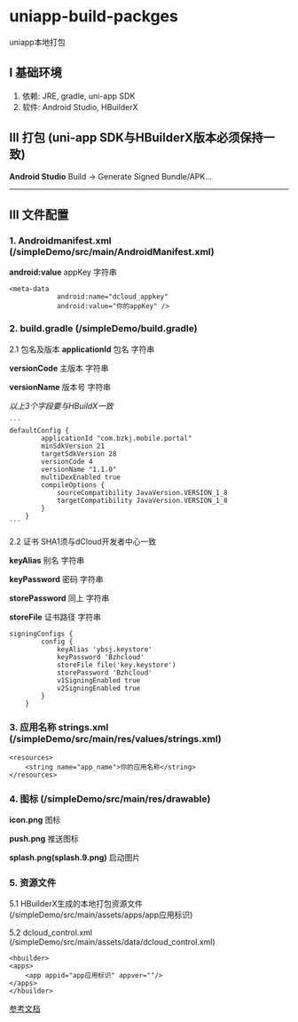 # uniapp-build-packges

uniapp本地打包

##  I 基础环境
1. 依赖: JRE, gradle, uni-app SDK
2. 软件: Android Studio, HBuilderX


## III 打包 (uni-app SDK与HBuilderX版本必须保持一致)
**Android Studio** Build -> Generate Signed Bundle/APK...

****

## III 文件配置

### 1. Androidmanifest.xml (/simpleDemo/src/main/AndroidManifest.xml)

**android:value** appKey 字符串

```
<meta-data
            android:name="dcloud_appkey"
            android:value="你的appKey" />
```

### 2. build.gradle (/simpleDemo/build.gradle)

   2.1 包名及版本
   **applicationId** 包名 字符串

   **versionCode** 主版本 字符串

   **versionName** 版本号 字符串

   *以上3个字段要与HBuildX一致*

    ```
    defaultConfig {
            applicationId "com.bzkj.mobile.portal"
            minSdkVersion 21
            targetSdkVersion 28
            versionCode 4
            versionName "1.1.0"
            multiDexEnabled true
            compileOptions {
                sourceCompatibility JavaVersion.VERSION_1_8
                targetCompatibility JavaVersion.VERSION_1_8
            }
        }
    ```

   2.2 证书 SHA1须与dCloud开发者中心一致

   **keyAlias** 别名 字符串

   **keyPassword** 密码 字符串

   **storePassword** 同上 字符串

   **storeFile** 证书路径 字符串

   ```
   signingConfigs {
           config {
               keyAlias 'ybsj.keystore'
               keyPassword 'Bzhcloud'
               storeFile file('key.keystore')
               storePassword 'Bzhcloud'
               v1SigningEnabled true
               v2SigningEnabled true
           }
       }
   ```

### 3. 应用名称 strings.xml (/simpleDemo/src/main/res/values/strings.xml)

```
<resources>
    <string name="app_name">你的应用名称</string>
</resources>
```

### 4. 图标 (/simpleDemo/src/main/res/drawable)
**icon.png** 图标

**push.png** 推送图标

**splash.png(splash.9.png)** 启动图片

### 5. 资源文件

   5.1  HBuilderX生成的本地打包资源文件 (/simpleDemo/src/main/assets/apps/app应用标识)

   5.2 dcloud_control.xml (/simpleDemo/src/main/assets/data/dcloud_control.xml)

   ```
   <hbuilder>
   <apps>
       <app appid="app应用标识" appver=""/>
   </apps>
   </hbuilder>

   ```

   [参考文档](https://nativesupport.dcloud.net.cn/AppDocs/usesdk/android)







